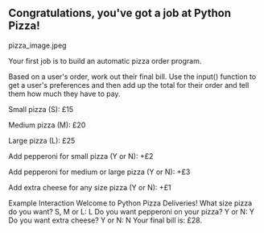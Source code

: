 ## Congratulations, you've got a job at Python Pizza! 

pizza_image.jpeg


Your first job is to build an automatic pizza order program.

Based on a user's order, work out their final bill. Use the input() function to get a user's preferences and then add up the total for their order and tell them how much they have to pay.

Small pizza (S): £15

Medium pizza (M): £20

Large pizza (L): £25

Add pepperoni for small pizza (Y or N): +£2

Add pepperoni for medium or large pizza (Y or N): +£3

Add extra cheese for any size pizza (Y or N): +£1

Example Interaction
Welcome to Python Pizza Deliveries!
What size pizza do you want? S, M or L: L
Do you want pepperoni on your pizza? Y or N: Y
Do you want extra cheese? Y or N: N
Your final bill is: £28.